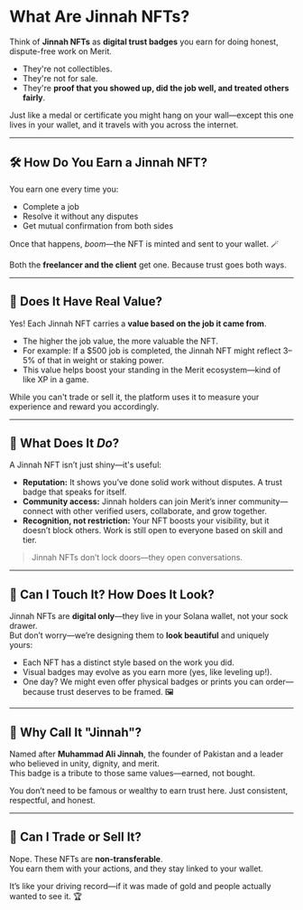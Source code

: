 # What Are Jinnah NFTs?

Think of **Jinnah NFTs** as **digital trust badges** you earn for doing honest, dispute-free work on Merit.

- They're not collectibles.
- They're not for sale.
- They're **proof that you showed up, did the job well, and treated others fairly**.

Just like a medal or certificate you might hang on your wall—except this one lives in your wallet, and it travels with you across the internet.

---

## 🛠️ How Do You Earn a Jinnah NFT?

You earn one every time you:

- Complete a job  
- Resolve it without any disputes  
- Get mutual confirmation from both sides  

Once that happens, *boom*—the NFT is minted and sent to your wallet. 🪄

Both the **freelancer and the client** get one. Because trust goes both ways.

---

## 💸 Does It Have Real Value?

Yes! Each Jinnah NFT carries a **value based on the job it came from**.

- The higher the job value, the more valuable the NFT.  
- For example: If a $500 job is completed, the Jinnah NFT might reflect 3–5% of that in weight or staking power.  
- This value helps boost your standing in the Merit ecosystem—kind of like XP in a game.

While you can't trade or sell it, the platform uses it to measure your experience and reward you accordingly.

---

## 📌 What Does It *Do*?

A Jinnah NFT isn’t just shiny—it's useful:

- **Reputation:** It shows you’ve done solid work without disputes. A trust badge that speaks for itself.  
- **Community access:** Jinnah holders can join Merit’s inner community—connect with other verified users, collaborate, and grow together.  
- **Recognition, not restriction:** Your NFT boosts your visibility, but it doesn’t block others. Work is still open to everyone based on skill and tier.

> Jinnah NFTs don’t lock doors—they open conversations.

---

## 🤔 Can I Touch It? How Does It Look?

Jinnah NFTs are **digital only**—they live in your Solana wallet, not your sock drawer.  
But don’t worry—we’re designing them to **look beautiful** and uniquely yours:

- Each NFT has a distinct style based on the work you did.  
- Visual badges may evolve as you earn more (yes, like leveling up!).  
- One day? We might even offer physical badges or prints you can order—because trust deserves to be framed. 🖼️

---

## 🧭 Why Call It "Jinnah"?

Named after **Muhammad Ali Jinnah**, the founder of Pakistan and a leader who believed in unity, dignity, and merit.  
This badge is a tribute to those same values—earned, not bought.

You don’t need to be famous or wealthy to earn trust here. Just consistent, respectful, and honest.

---

## 🚫 Can I Trade or Sell It?

Nope. These NFTs are **non-transferable**.  
You earn them with your actions, and they stay linked to your wallet.

It’s like your driving record—if it was made of gold and people actually wanted to see it. 🏆
